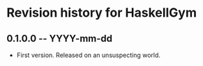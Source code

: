 # Revision history for HaskellGym

## 0.1.0.0 -- YYYY-mm-dd

* First version. Released on an unsuspecting world.
